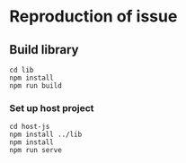# Reproduction of issue

## Build library
```
cd lib
npm install
npm run build
```

### Set up host project
```
cd host-js
npm install ../lib
npm install
npm run serve
```